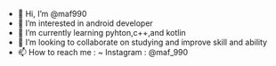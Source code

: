 - 👋 Hi, I’m @maf990
- 👀 I’m interested in android developer
- 🌱 I’m currently learning pyhton,c++,and kotlin
- 💞️ I’m looking to collaborate on studying and improve skill and ability
- 📫 How to reach me :
  ~ Instagram : @maf_990

<!---
maf990/maf990 is a ✨ special ✨ repository because its `README.md` (this file) appears on your GitHub profile.
You can click the Preview link to take a look at your changes.
--->
